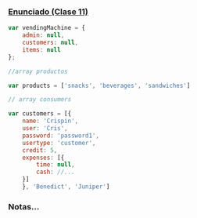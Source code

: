 ### [Enunciado (Clase 11)](https://github.com/Fictizia/Master-en-Programacion-FullStack-con-JavaScript-y-Node.js_ed3/blob/master/teoria/clase11.md)


```js
var vendingMachine = {
    admin: null,
    customers: null,
    items: null
};

//array productos

var products = ['snacks', 'beverages', 'sandwiches']

// array consumers

var customers = [{
    name: 'Crispin',
    user: 'Cris',
    password: 'password1',
    usertype: 'customer',
    credit: 5,
    expenses: [{
        time: null,
        cash: //...
    }]
    }, 'Benedict', 'Juniper']
```

### Notas...
